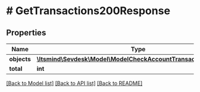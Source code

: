 # # GetTransactions200Response

## Properties

Name | Type | Description | Notes
------------ | ------------- | ------------- | -------------
**objects** | [**\Itsmind\Sevdesk\Model\ModelCheckAccountTransactionResponse[]**](ModelCheckAccountTransactionResponse.md) |  |
**total** | **int** |  | [optional]

[[Back to Model list]](../../README.md#models) [[Back to API list]](../../README.md#endpoints) [[Back to README]](../../README.md)
